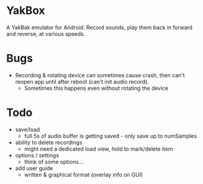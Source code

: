 YakBox
======

A YakBak emulator for Android. Record sounds, play them back in forward
and reverse, at various speeds.

# Bugs
- Recording & rotating device can sometimes cause crash, then can't
  reopen app until after reboot (can't init audio record).
    + Sometimes this happens even without rotating the device

# Todo
- save/load
    + full 5s of audio buffer is getting saved - only save up to numSamples
- ability to delete recordings
    + might need a dedicated load view, hold to mark/delete item
- options / settings
    + think of some options...
- add user guide
    + written & graphical format (overlay info on GUI)